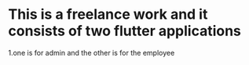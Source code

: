 # This is a freelance work and it consists of two flutter applications 
1.one is for admin and the other is for the employee
